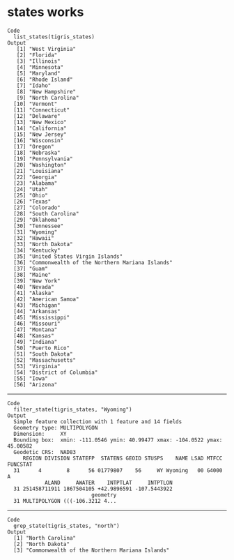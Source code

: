 # states works

    Code
      list_states(tigris_states)
    Output
       [1] "West Virginia"                               
       [2] "Florida"                                     
       [3] "Illinois"                                    
       [4] "Minnesota"                                   
       [5] "Maryland"                                    
       [6] "Rhode Island"                                
       [7] "Idaho"                                       
       [8] "New Hampshire"                               
       [9] "North Carolina"                              
      [10] "Vermont"                                     
      [11] "Connecticut"                                 
      [12] "Delaware"                                    
      [13] "New Mexico"                                  
      [14] "California"                                  
      [15] "New Jersey"                                  
      [16] "Wisconsin"                                   
      [17] "Oregon"                                      
      [18] "Nebraska"                                    
      [19] "Pennsylvania"                                
      [20] "Washington"                                  
      [21] "Louisiana"                                   
      [22] "Georgia"                                     
      [23] "Alabama"                                     
      [24] "Utah"                                        
      [25] "Ohio"                                        
      [26] "Texas"                                       
      [27] "Colorado"                                    
      [28] "South Carolina"                              
      [29] "Oklahoma"                                    
      [30] "Tennessee"                                   
      [31] "Wyoming"                                     
      [32] "Hawaii"                                      
      [33] "North Dakota"                                
      [34] "Kentucky"                                    
      [35] "United States Virgin Islands"                
      [36] "Commonwealth of the Northern Mariana Islands"
      [37] "Guam"                                        
      [38] "Maine"                                       
      [39] "New York"                                    
      [40] "Nevada"                                      
      [41] "Alaska"                                      
      [42] "American Samoa"                              
      [43] "Michigan"                                    
      [44] "Arkansas"                                    
      [45] "Mississippi"                                 
      [46] "Missouri"                                    
      [47] "Montana"                                     
      [48] "Kansas"                                      
      [49] "Indiana"                                     
      [50] "Puerto Rico"                                 
      [51] "South Dakota"                                
      [52] "Massachusetts"                               
      [53] "Virginia"                                    
      [54] "District of Columbia"                        
      [55] "Iowa"                                        
      [56] "Arizona"                                     

---

    Code
      filter_state(tigris_states, "Wyoming")
    Output
      Simple feature collection with 1 feature and 14 fields
      Geometry type: MULTIPOLYGON
      Dimension:     XY
      Bounding box:  xmin: -111.0546 ymin: 40.99477 xmax: -104.0522 ymax: 45.00582
      Geodetic CRS:  NAD83
         REGION DIVISION STATEFP  STATENS GEOID STUSPS    NAME LSAD MTFCC FUNCSTAT
      31      4        8      56 01779807    56     WY Wyoming   00 G4000        A
                ALAND     AWATER    INTPTLAT     INTPTLON
      31 251458711911 1867504105 +42.9896591 -107.5443922
                               geometry
      31 MULTIPOLYGON (((-106.3212 4...

---

    Code
      grep_state(tigris_states, "north")
    Output
      [1] "North Carolina"                              
      [2] "North Dakota"                                
      [3] "Commonwealth of the Northern Mariana Islands"


